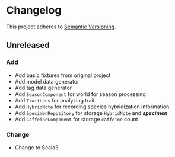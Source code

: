 # Changelog

This project adheres to [Semantic Versioning](https://semver.org/spec/v2.0.0.html).

## Unreleased

### Add

- Add basic fixtures from original project
- Add model data generator
- Add tag data generator
- Add `SeasonComponent` for world for season processing
- Add `TraitLens` for analyzing trait
- Add `HybridNote` for recording species hybridization information
- Add `SpecimenRepository` for storage `HybridNote` and **_specimen_**
- Add `CaffeineComponent` for storage `caffeine` count

### Change

- Change to Scala3

